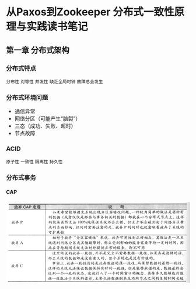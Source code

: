 # 从Paxos到Zookeeper 分布式一致性原理与实践读书笔记

## 第一章 分布式架构

### 分布式特点

`分布性` `对等性` `并发性` `缺乏全局时钟` `故障总会发生`

### 分布式环境问题

- 通信异常
- 网络分区（可能产生“脑裂”）
- 三态（成功、失败、超时）
- 节点故障

### ACID
`原子性` `一致性` `隔离性` `持久性`

### 分布式事务

####  CAP

![CAP](https://raw.githubusercontent.com/lpnpcs/MyPic/master/pico20190401200049.png)















  

